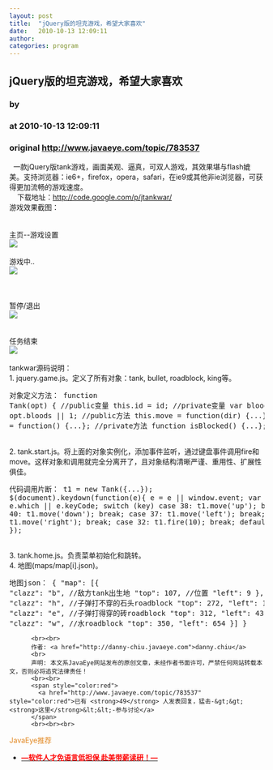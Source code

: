 ```yaml
---
layout: post
title:  "jQuery版的坦克游戏，希望大家喜欢"
date:   2010-10-13 12:09:11
author: 
categories: program
---
```


## jQuery版的坦克游戏，希望大家喜欢
### by 
### at 2010-10-13 12:09:11
### original <http://www.javaeye.com/topic/783537>

  一款jQuery版tank游戏，画面美观、逼真，可双人游戏，其效果堪与flash媲美。支持浏览器：ie6+，firefox，opera，safari，在ie9或其他非ie浏览器，可获得更加流畅的游戏速度。
<br>    下载地址：<a href="http://code.google.com/p/jtankwar/">http://code.google.com/p/jtankwar/</a>
<br>游戏效果截图：
<br>
<br>
<br>主页--游戏设置
<br><img src="http://dl.javaeye.com/upload/attachment/328715/4eab1776-9de3-333b-97ec-f1fa7b53479a.jpg">
<br>
<br>游戏中..
<br><img src="http://dl.javaeye.com/upload/attachment/328717/128f82fb-bb53-37d1-a78e-3bea314d3442.jpg">
<br>
<br>
<br>
<br>暂停/退出
<br><img src="http://dl.javaeye.com/upload/attachment/328719/46fece6b-793e-3186-ad1f-3e92e45014b6.jpg">
<br>
<br>
<br>任务结束
<br><img src="http://dl.javaeye.com/upload/attachment/328721/bbdfa91d-bbdf-3aa7-8a6a-b5a52c900a9d.jpg">
<br>
<br>tankwar源码说明：
<br>1. jquery.game.js。定义了所有对象：tank, bullet, roadblock, king等。
<br><pre name="code">对象定义方法：
function Tank(opt) {
  //public变量
  this.id = id;
  //private变量
  var bloods = opt.bloods || 1;
  //public方法
  this.move = function(dir) {...};
  this.fire = function() {...};
  //private方法
  function isBlocked() {...};
}</pre>
<br>2. tank.start.js。将上面的对象实例化，添加事件监听，通过键盘事件调用fire和move。这样对象和调用就完全分离开了，且对象结构清晰严谨、重用性、扩展性俱佳。
<br><pre name="code">代码调用片断：
t1 = new Tank({...});
$(document).keydown(function(e){
  e = e || window.event;
  var key = e.which || e.keyCode;
  switch (key)
    case 38: t1.move('up'); break;
    case 40: t1.move('down'); break;
    case 37: t1.move('left'); break;
    case 39: t1.move('right'); break;
    case 32: t1.fire(10); break;
    default: break;
});</pre>
<br>3. tank.home.js。负责菜单初始化和跳转。
<br>4. 地图(maps/map[i].json)。
<br><pre name="code">地图json：
{
	"map": [{
		"clazz": "b", //敌方tank出生地
		"top": 107, //位置
		"left": 9
	}, {
		"clazz": "h", //子弹打不穿的石头roadblock
		"top": 272,
		"left": 10
	}, {
		"clazz": "e", //子弹打得穿的砖roadblock
		"top": 312,
		"left": 43
	}, {
		"clazz": "w", //水roadblock
		"top": 350,
		"left": 654
	}]
}</pre>
          
          <br><br>
          作者: <a href="http://danny-chiu.javaeye.com">danny.chiu</a> 
          <br>
          声明: 本文系JavaEye网站发布的原创文章，未经作者书面许可，严禁任何网站转载本文，否则必将追究法律责任！
          <br><br>
          <span style="color:red">
            <a href="http://www.javaeye.com/topic/783537" style="color:red">已有 <strong>49</strong> 人发表回复，猛击-&gt;&gt;<strong>这里</strong>&lt;&lt;-参与讨论</a>
          </span>
          <br><br><br>
<span style="color:#e28822">JavaEye推荐</span>
<br>
<ul><li><a href="http://www.iteye.com/clicks/433"><span style="color:red;font-weight:bold">—软件人才免语言低担保 赴美带薪读研！— </span></a></li></ul>
<br><br><br>